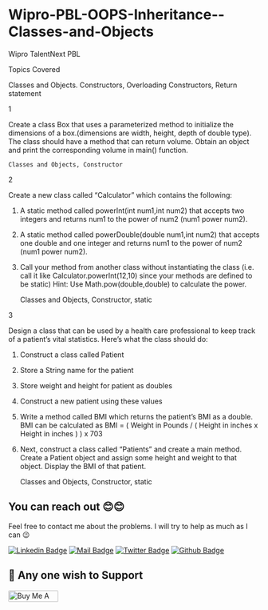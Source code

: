 # Wipro-PBL-OOPS-Inheritance--Classes-and-Objects

Wipro TalentNext PBL

Topics Covered

Classes and Objects. Constructors, Overloading Constructors, Return statement

1 	

 Create a class Box that uses a parameterized method to initialize the dimensions of a box.(dimensions are width, height, depth of double type). The class should have a method that can return volume. Obtain an object and print the corresponding volume in main() function.

	Classes and Objects, Constructor 	

2 	

 Create a new class called “Calculator” which contains the following: 
1. A static method called powerInt(int num1,int num2) that accepts two integers and returns num1 to the power of num2 (num1 power num2). 
2. A static method called powerDouble(double num1,int num2) that accepts one double and one  integer and returns num1 to the power of num2 (num1 power num2). 
3. Call your method from another class without instantiating the class (i.e. call it like Calculator.powerInt(12,10) since your methods are defined to be static)
Hint: Use Math.pow(double,double) to calculate the power.

	Classes and Objects, Constructor, static 	

3 	

 Design a class that can be used by a health care professional to keep track of a patient’s vital statistics. Here’s what the class should do: 
1. Construct a class called Patient
2. Store a String name for the patient
3. Store weight and height for patient as doubles
4. Construct a new patient using these values
5. Write a method called BMI which returns the patient’s BMI as a double. BMI can be calculated as BMI = ( Weight in Pounds / ( Height in inches x Height in inches ) ) x 703
6. Next, construct a class called “Patients” and create a main method. Create a Patient object and assign some height and weight to that object. Display the BMI of that patient.

	Classes and Objects, Constructor, static


## You can reach out 😊😊
Feel free to contact me about the problems. I will try to help as much as I can 😉

[![Linkedin Badge](https://img.shields.io/badge/linkedin-%230077B5.svg?&style=for-the-badge&logo=linkedin&logoColor=white)](https://www.linkedin.com/in/ajf013-francis-cruz/)
[![Mail Badge](https://img.shields.io/badge/email-c14438?style=for-the-badge&logo=Gmail&logoColor=white&link=mailto:furkanozbek1995@gmail.com)](mailto:cruzmma2021@gmail.com)
[![Twitter Badge](https://img.shields.io/badge/twitter-1DA1F2?style=for-the-badge&logo=twitter&logoColor=white)](https://twitter.com/Itsme_Ajf013)
[![Github Badge](https://img.shields.io/badge/github-333?style=for-the-badge&logo=github&logoColor=white)](https://github.com/ajf013)

## 🙏 Any one wish to Support

  <a href="https://www.buymeacoffee.com/ajf013" target="_blank"><img src="https://cdn.buymeacoffee.com/buttons/default-orange.png" alt="Buy Me A Coffee" height="23" width="100" style="border-radius:2px" />
</p>
